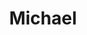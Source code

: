 ---
title: Michael
description:
price: "80.00"
category: Available for all.
images: 
    - /assets/img/Mihail.png
order: 400
---
